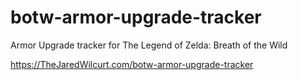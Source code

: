 # botw-armor-upgrade-tracker

Armor Upgrade tracker for The Legend of Zelda: Breath of the Wild

https://TheJaredWilcurt.com/botw-armor-upgrade-tracker
